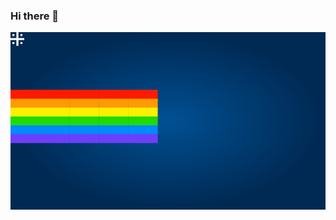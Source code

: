 ### Hi there 👋

[![Nyan Cat](https://raw.githubusercontent.com/Gowee/nyancat-svg/main/nyancat.svg)](https://github.com/Gowee/nyancat-svg)

<!--
**Gowee/Gowee** is a ✨ _special_ ✨ repository because its `README.md` (this file) appears on your GitHub profile.

Here are some ideas to get you started:

- 🔭 I’m currently working on ...
- 🌱 I’m currently learning ...
- 👯 I’m looking to collaborate on ...
- 🤔 I’m looking for help with ...
- 💬 Ask me about ...
- 📫 How to reach me: ...
- 😄 Pronouns: ...
- ⚡ Fun fact: ...
-->
